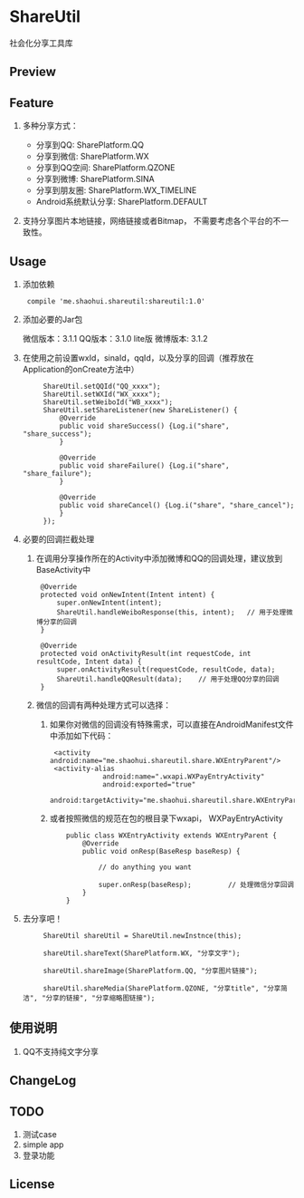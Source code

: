 # ShareUtil
社会化分享工具库



## Preview 

## Feature

1. 多种分享方式：
    - 分享到QQ: SharePlatform.QQ  
    - 分享到微信: SharePlatform.WX
    - 分享到QQ空间: SharePlatform.QZONE
    - 分享到微博: SharePlatform.SINA
    - 分享到朋友圈: SharePlatform.WX_TIMELINE
    - Android系统默认分享: SharePlatform.DEFAULT
    
2. 支持分享图片本地链接，网络链接或者Bitmap， 不需要考虑各个平台的不一致性。

## Usage

1. 添加依赖

        compile 'me.shaohui.shareutil:shareutil:1.0'

2. 添加必要的Jar包

    微信版本：3.1.1
    QQ版本：3.1.0 lite版
    微博版本: 3.1.2

3. 在使用之前设置wxId，sinaId，qqId，以及分享的回调（推荐放在Application的onCreate方法中）
    
            ShareUtil.setQQId("QQ_xxxx");
            ShareUtil.setWXId("WX_xxxx");
            ShareUtil.setWeiboId("WB_xxxx");
            ShareUtil.setShareListener(new ShareListener() {
                @Override
                public void shareSuccess() {Log.i("share", "share_success");
                }
    
                @Override
                public void shareFailure() {Log.i("share", "share_failure");
                }
    
                @Override
                public void shareCancel() {Log.i("share", "share_cancel");
                }
            });
    
4. 必要的回调拦截处理
    1. 在调用分享操作所在的Activity中添加微博和QQ的回调处理，建议放到BaseActivity中
    
            @Override
            protected void onNewIntent(Intent intent) {
                super.onNewIntent(intent);
                ShareUtil.handleWeiboResponse(this, intent);   // 用于处理微博分享的回调
            }
        
            @Override
            protected void onActivityResult(int requestCode, int resultCode, Intent data) {
                super.onActivityResult(requestCode, resultCode, data);
                ShareUtil.handleQQResult(data);    // 用于处理QQ分享的回调
            }
    
    2. 微信的回调有两种处理方式可以选择：
    
        1. 如果你对微信的回调没有特殊需求，可以直接在AndroidManifest文件中添加如下代码：
            
                <activity android:name="me.shaohui.shareutil.share.WXEntryParent"/>
                <activity-alias
                            android:name=".wxapi.WXPayEntryActivity"
                            android:exported="true"
                            android:targetActivity="me.shaohui.shareutil.share.WXEntryParent"/>
     
        2. 或者按照微信的规范在包的根目录下wxapi， WXPayEntryActivity
               
               
                   public class WXEntryActivity extends WXEntryParent {
                       @Override
                       public void onResp(BaseResp baseResp) {
                           
                           // do anything you want
                           
                           super.onResp(baseResp);         // 处理微信分享回调
                       }
                   }

5. 去分享吧！
    
            ShareUtil shareUtil = ShareUtil.newInstnce(this);
            
            shareUtil.shareText(SharePlatform.WX, "分享文字");
            
            shareUtil.shareImage(SharePlatform.QQ, "分享图片链接");
            
            shareUtil.shareMedia(SharePlatform.QZONE, "分享title", "分享简洁", "分享的链接", "分享缩略图链接");
            


## 使用说明

1. QQ不支持纯文字分享

## ChangeLog

## TODO

1. 测试case 
2. simple app
3. 登录功能

## License
